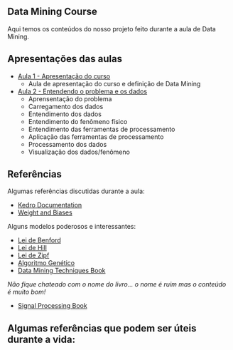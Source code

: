 ## Data Mining Course

Aqui temos os conteúdos do nosso projeto feito durante a aula de Data Mining.

## Apresentações das aulas

- [Aula 1 - Apresentação do curso](/presentations/introduction_class.pdf)
  - Aula de apresentação do curso e definição de Data Mining
- [Aula 2 - Entendendo o problema e os dados](/presentations/data_mining_techniques_class.pdf)
  - Aprensentação do problema
  - Carregamento dos dados
  - Entendimento dos dados
  - Entendimento do fenômeno físico
  - Entendimento das ferramentas de processamento
  - Aplicação das ferramentas de processamento
  - Processamento dos dados
  - Visualização dos dados/fenômeno

## Referências

Algumas referências discutidas durante a aula:

- [Kedro Documentation](https://docs.kedro.org/en/stable/)
- [Weight and Biases](https://wandb.ai/site)

Alguns modelos poderosos e interessantes:

- [Lei de Benford](https://pt.wikipedia.org/wiki/Lei_de_Benford)
- [Lei de Hill](https://www.jstor.org/stable/2974952)
- [Lei de Zipf](https://pt.wikipedia.org/wiki/Lei_de_Zipf#:~:text=A%20lei%20de%20Zipf%20foi,classifica%C3%A7%C3%A3o%20na%20tabela%20de%20frequ%C3%AAncias.)
- [Algoritmo Genético](https://www.amazon.com/Introduction-Genetic-Algorithms-Complex-Adaptive/dp/0262631857/ref=sr_1_11?crid=32NBFOQQJ15XA&dib=eyJ2IjoiMSJ9.wb6flxw4GyZiasl8s7gEsujvMP1mWp7JYrLDYJdmwrFdB1luLRB8E2MjhLgIrPRdypUiqFX7CcYMUcp-fNizoKR5otzU7IX-49A75T75gBSuX8_scPzyU_ButZ_yWd4Hw_80qcasdVMYF2LgcmIBlOb09uuOOgwauuvYI0gcrIHLNCH9eimTpADrvv_qg2kpZ03zH2XdAsaKOHZCDLh9IMZRo-8fAmwBIyUhljk5t6M.uQW8VrXyMzDD4EmpOhQkAFdk2J0UfEGdHTLu8nQ7VUo&dib_tag=se&keywords=genetic+algorithms&qid=1715626562&s=books&sprefix=Genetic+Al%2Cstripbooks-intl-ship%2C283&sr=1-11)
- [Data Mining Techniques Book](https://www.amazon.com/Data-Mining-Techniques-Relationship-Management/dp/0470650931)

_Não fique chateado com o nome do livro... o nome é ruim mas o conteúdo é muito bom!_

- [Signal Processing Book](https://www.amazon.com/Digital-Processing-Complete-Electrical-Engineering-ebook/dp/B06XGZVWWJ/ref=sr_1_7?crid=1POB8O7QZBA7W&dib=eyJ2IjoiMSJ9.SPgASKIY0xsK5sMNOcFnZoiGjZ0_XmmlrmBDE_lqRcH-EoBcV_Y3fqo3-MWvEXpdT4z59resU4cmbmcpXJv_CJk9Xb_ijCR_D3MPS2f2PaIXi6IIkQnU9OP09DQn16ZVW0F34WEASsfZR6l9xrY6_M5FbNscbZfhY3ViXREI1_JieeTYIPaL24S5zyyQb2FTZ6WIzK3nrMQpvhi6H01YmiMmnvzE2GCC21Ks_gzsmNI.jScEy68x3kKtFGcv_io92hbE_hHSbkCy8XrOOS37g9w&dib_tag=se&keywords=signal+processing&qid=1715627789&s=books&sprefix=signal+processi%2Cstripbooks-intl-ship%2C238&sr=1-7)

## Algumas referências que podem ser úteis durante a vida:
